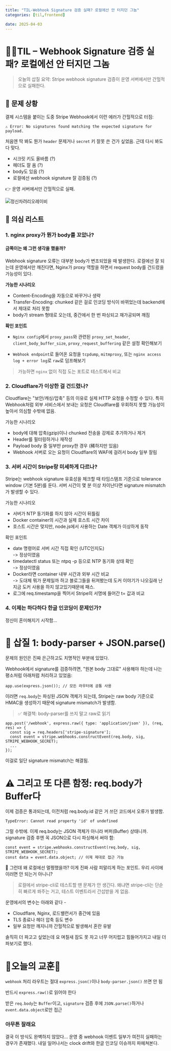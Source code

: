 ```yaml
---
title: "TIL-Webhook Signature 검증 실패? 로컬에선 안 터지던 그놈"
categories: [til,frontend]

date: 2025-04-03
---
```



# 🖕🏻TIL – Webhook Signature 검증 실패? 로컬에선 안 터지던 그놈
 > 오늘의 삽질 요약: Stripe webhook signature 검증이 운영 서버에서만 간헐적으로 실패한다.

## 👾 문제 상황
결제 시스템을 붙이는 도중 Stripe Webhook에서 이런 에러가 간헐적으로 터짐:

``` 
⚠️ Error: No signatures found matching the expected signature for payload.
```
처음엔 딱 봐도 뭔가 `header` 문제거나 `secret` 키 잘못 쓴 건가 싶었음.
근데 다시 봐도 다 맞다.

- 시크릿 키도 올바름 (?)
- 헤더도 잘 옴 (?)
- body도 있음 (?)
- 로컬에선 webhook signature 잘 검증됨 (?)

👉 운영 서버에서만 간헐적으로 실패.

![정신차려리오레이비](https://i.ytimg.com/vi/r89xSf4PkFw/maxresdefault.jpg)

 
## 🧠 의심 리스트

### 1. nginx proxy가 뭔가 body를 꼬았나?

#### 금쪽이는 왜 그런 생각을 했을까?  

Webhook signature 오류는 대부분 body가 변조되었을 때 발생한다. 로컬에선 잘 되는데 운영에서만 깨진다면, Nginx가 proxy 역할을 하면서 request body를 건드렸을 가능성이 있다.

**가능한 시나리오**

- Content-Encoding을 자동으로 바꾸거나 생략
- Transfer-Encoding: chunked 같은 걸로 인코딩 방식이 바뀌었는데 backend에서 제대로 처리 못함
- body가 stream 형태로 오는데, 중간에서 한 번 파싱되고 재가공되며 깨짐

**확인 포인트**

- `Nginx config`에서 `proxy_pass`와 관련된 `proxy_set_header`, `client_body_buffer_size`, `proxy_request_buffering` 같은 설정 확인해보기 

- `Webhook endpoint`로 들어온 요청을 `tcpdump`, `mitmproxy`, 또는 `nginx access log + error log`로 `raw`로 덤프해보기

> 가능하면 `nginx` 없이 직접 도는 포트로 테스트해서 비교

### 2. Cloudflare가 이상한 걸 건드렸나?

Cloudflare는 "보안/캐싱/압축" 등의 이유로 실제 HTTP 요청을 수정할 수 있다. 특히 Webhook처럼 외부 서비스에서 보내는 요청은 Cloudflare를 우회하지 못할 가능성이 높아서 의심할 수밖에 없음.

가능한 시나리오

- body에 대해 압축(gzip)이나 chunked 전송을 강제로 추가하거나 제거
- Header를 필터링하거나 재작성
- Payload body 중 일부만 proxy한 경우 (稀하지만 있음)
- Webhook 서버로 오는 요청이 Cloudflare의 WAF에 걸려서 body 일부 잘림


### 3. 서버 시간이 Stripe랑 미세하게 다르나?
Stripe는 webhook signature 유효성을 체크할 때 타임스탬프 기준으로 tolerance window (기본 5분)를 둔다. 서버 시간이 몇 분 이상 차이난다면 signature mismatch가 발생할 수 있다.

가능한 시나리오

- 서버가 NTP 동기화를 하지 않아 시간이 뒤틀림
- Docker container의 시간과 실제 호스트 시간 차이
- 호스트 시간은 맞지만, node.js에서 사용하는 Date 객체가 이상하게 동작

확인 포인트

- date 명령어로 서버 시간 직접 확인 (UTC인지도)
<br> -> 정상이였음
- timedatectl status 또는 ntpq -p 등으로 NTP 동기화 상태 확인
<br> -> 정상이였음
- Docker라면 container 내부 시간과 외부 시간 비교
<br> -> 도대체 뭐가 문제일까 하고 블로그들을 뒤져봤는데 도커 이야기가 나오길래 난 지금 도커 사용을 하지 않고있기때문에 패스. 
- 로그에 req.timestamp을 찍어서 Stripe의 서명에 들어간 t= 값과 비교

### 4. 이제는 하다하다 한글 인코딩이 문제인가? 

정신이 혼미해지기 시작함…

# 🔬 삽질 1: body-parser + JSON.parse()
문제의 원인은 진짜 은근하고도 치명적인 부분에 있었다.

Webhook에서 signature를 검증하려면, "원본 body 그대로" 사용해야 하는데
나는 평소처럼 아래처럼 처리하고 있었음:

```
app.use(express.json()); // 모든 라우터에 공통 사용
```

이러면 `req.body`는 파싱된 JSON 객체가 되는데,
Stripe는 raw body 기준으로 HMAC을 생성하기 때문에 signature mismatch가 발생함.

>✅ 해결책: body-parser를 쓰지 말고 raw로 읽기

```
app.post('/webhook', express.raw({ type: 'application/json' }), (req, res) => {
  const sig = req.headers['stripe-signature'];
  const event = stripe.webhooks.constructEvent(req.body, sig, STRIPE_WEBHOOK_SECRET);
  ...
});
```

이걸로 일단 signature mismatch는 해결됨.

# ⚠️ 그리고 또 다른 함정: req.body가 Buffer다
이제 검증은 통과되는데, 이전처럼 req.body.id 같은 거 쓰던 코드에서 오류가 발생함.

```
TypeError: Cannot read property 'id' of undefined
```
그럴 수밖에. 이제 req.body는 JSON 객체가 아니라 버퍼(Buffer) 상태니까.
signature 검증 후엔 꼭 JSON으로 다시 파싱해서 써야 함:

```
const event = stripe.webhooks.constructEvent(req.body, sig, STRIPE_WEBHOOK_SECRET);
const data = event.data.object; // 이제 제대로 접근 가능
```
🤯 그런데 왜 로컬에선 멀쩡했을까?
이게 진짜 사람 피말리게 하는 포인트. 우리 사이에 이러면 안 되는거 아니니? 

>로컬에서 stripe-cli로 테스트할 땐 문제가 안 생긴다.
>왜냐면 stripe-cli는 단순히 빠르게 쏴주는 거고, 테스트 이벤트라서 간섭받을 게 없음.

운영에서의 변수는 아래와 같다 -

- Cloudflare, Nginx, 로드밸런서가 중간에 있음
- TLS 종료나 헤더 압축 등도 변수
- 일부 요청만 깨지니까 간헐적으로 발생해서 혼란 유발

솔직히 더 파고고 싶었는데 요 며칠새 잠도 못 자고 너무 어지럽고 힘들어가지고 내일 더 파보기로 했다. 

# 🍃오늘의 교훈🍃
`webhook` 처리 라우트는 절대 `express.json()`이나 `body-parser.json()` 쓰면 안 됨

반드시 `express.raw()`로 읽어야 한다

받은 `req.body`는 `Buffer`이고, `signature` 검증 후에 `JSON.parse()`하거나 `event.data.object`로만 접근

### 아무튼 잘래요 

결국 이 방식도 완벽하지 않았다...
운영 중 webhook 이벤트 일부가 여전히 실패하는 경우가 존재했다.
내일 일어나서는 clock drift와 한글 인코딩 이슈까지 파헤쳐본다.


